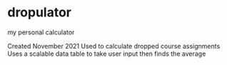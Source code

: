 # dropulator
my personal calculator

Created November 2021
Used to calculate dropped course assignments
Uses a scalable data table to take user input then finds the average
